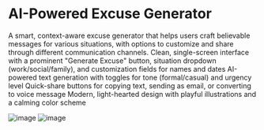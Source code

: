 # AI-Powered Excuse Generator


A smart, context-aware excuse generator that helps users craft believable messages for various situations, with options to customize and share through different communication channels.
Clean, single-screen interface with a prominent "Generate Excuse" button, situation dropdown (work/social/family), and customization fields for names and dates
AI-powered text generation with toggles for tone (formal/casual) and urgency level
Quick-share buttons for copying text, sending as email, or converting to voice message
Modern, light-hearted design with playful illustrations and a calming color scheme

![image](https://github.com/user-attachments/assets/ee409ec9-b94a-4c87-aa92-6c8f1bac1b42)
![image](https://github.com/user-attachments/assets/d7a325c8-2ba0-4561-a3a1-f94cfb1b205f)

